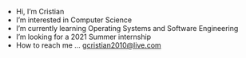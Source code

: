-  Hi, I’m Cristian
-  I’m interested in Computer Science
-  I’m currently learning Operating Systems and Software Engineering
-  I’m looking for a 2021 Summer internship
-  How to reach me ... gcristian2010@live.com

<!---
cristiangarcial/cristiangarcial is a ✨ special ✨ repository because its `README.md` (this file) appears on your GitHub profile.
You can click the Preview link to take a look at your changes.
--->
